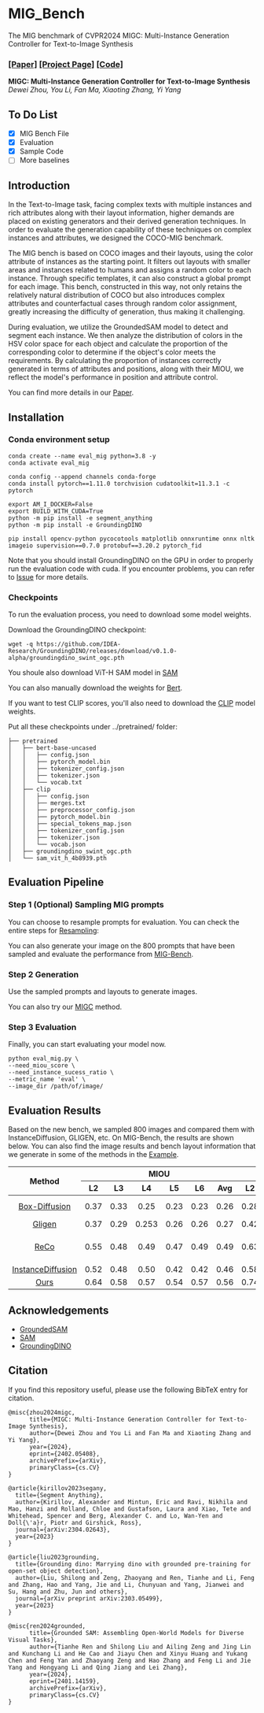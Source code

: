 # MIG_Bench
The MIG benchmark of CVPR2024 MIGC: Multi-Instance Generation Controller for Text-to-Image Synthesis

### [[Paper]](https://arxiv.org/pdf/2402.05408.pdf)     [[Project Page]](https://migcproject.github.io/)  [[Code]](https://github.com/limuloo/MIGC) 
**MIGC: Multi-Instance Generation Controller for Text-to-Image Synthesis**
<br>_Dewei Zhou, You Li, Fan Ma, Xiaoting Zhang, Yi Yang_<br>
## To Do List
- [x] MIG Bench File
- [x] Evaluation
- [x] Sample Code
- [ ] More baselines

## Introduction

In the Text-to-Image task, facing complex texts with multiple instances and rich attributes along with their layout information, higher demands are placed on existing generators and their derived generation techniques. In order to evaluate the generation capability of these techniques on complex instances and attributes, we designed the COCO-MIG benchmark.


The MIG bench is based on COCO images and their layouts, using the color attribute of instances as the starting point. It filters out layouts with smaller areas and instances related to humans and assigns a random color to each instance. Through specific templates, it can also construct a global prompt for each image. This bench, constructed in this way, not only retains the relatively natural distribution of COCO but also introduces complex attributes and counterfactual cases through random color assignment, greatly increasing the difficulty of generation, thus making it challenging.

During evaluation, we utilize the GroundedSAM model to detect and segment each instance. We then analyze the distribution of colors in the HSV color space for each object and calculate the proportion of the corresponding color to determine if the object's color meets the requirements. By calculating the proportion of instances correctly generated in terms of attributes and positions, along with their MIOU, we reflect the model's performance in position and attribute control.

You can find more details in our [Paper](https://arxiv.org/pdf/2402.05408.pdf).

## Installation

### Conda environment setup
```
conda create --name eval_mig python=3.8 -y
conda activate eval_mig

conda config --append channels conda-forge
conda install pytorch==1.11.0 torchvision cudatoolkit=11.3.1 -c pytorch

export AM_I_DOCKER=False
export BUILD_WITH_CUDA=True
python -m pip install -e segment_anything
python -m pip install -e GroundingDINO

pip install opencv-python pycocotools matplotlib onnxruntime onnx nltk imageio supervision==0.7.0 protobuf==3.20.2 pytorch_fid
```

Note that you should install GroundingDINO on the GPU in order to properly run the evaluation code with cuda. If you encounter problems, you can refer to [Issue](https://github.com/IDEA-Research/GroundingDINO/issues/175) for more details.

### Checkpoints
To run the evaluation process, you need to download some model weights.

Download the GroundingDINO checkpoint:
```
wget -q https://github.com/IDEA-Research/GroundingDINO/releases/download/v0.1.0-alpha/groundingdino_swint_ogc.pth
```
You shoule also download ViT-H SAM model in [SAM](https://dl.fbaipublicfiles.com/segment_anything/sam_vit_h_4b8939.pth)

You can also manually download the weights for [Bert](https://huggingface.co/google-bert/bert-base-uncased/tree/main).

If you want to test CLIP scores, you'll also need to download the [CLIP](https://huggingface.co/openai/clip-vit-large-patch14/tree/main) model weights.


Put all these checkpoints under ../pretrained/ folder:
```
├── pretrained
│   ├── bert-base-uncased
│   │   ├── config.json
│   │   ├── pytorch_model.bin
│   │   ├── tokenizer_config.json
│   │   ├── tokenizer.json
│   │   └── vocab.txt
│   ├── clip
│   │   ├── config.json
│   │   ├── merges.txt
│   │   ├── preprocessor_config.json
│   │   ├── pytorch_model.bin
│   │   ├── special_tokens_map.json
│   │   ├── tokenizer_config.json
│   │   ├── tokenizer.json
│   │   └── vocab.json
│   ├── groundingdino_swint_ogc.pth
│   └── sam_vit_h_4b8939.pth
```

## Evaluation Pipeline

### Step 1 (Optional) Sampling MIG prompts
You can choose to resample prompts for evaluation. You can check the entire steps for [Resampling](./bench_resample.md):

You can also generate your image on the 800 prompts that have been sampled and evaluate the performance from [MIG-Bench](https://drive.google.com/drive/folders/1mXxO7miVqgTq3N6q2QS7gFp_ML-qpsw2?usp=sharing).

### Step 2 Generation
Use the sampled prompts and layouts to generate images.

You can also try our [MIGC](https://github.com/limuloo/MIGC) method.

### Step 3 Evaluation
Finally, you can start evaluating your model now.

```
python eval_mig.py \
--need_miou_score \
--need_instance_sucess_ratio \
--metric_name 'eval' \
--image_dir /path/of/image/
```

## Evaluation Results
Based on the new bench, we sampled 800 images and compared them with InstanceDiffusion, GLIGEN, etc. On MIG-Bench, the results are shown below. You can also find the image results and bench layout information that we generate in some of the methods in the [Example](https://drive.google.com/drive/folders/1UyhNpZ099OTPy5ILho2cmWkiOH2j-FrB?usp=sharing).



<table style="text-align: center;">
  <thead>
    <tr>
      <th rowspan="2" style="text-align: center;">Method</th>
      <th colspan="6" style="text-align: center;">MIOU</th>
      <th colspan="6" style="text-align: center;">Instance Success Rate</th>
	  <th rowspan="2" style="text-align: center;">Model Type</th>
    <th rowspan="2" style="text-align: center;">Publication</th>
    </tr>
	<tr>
      <th>L2</th>
      <th>L3</th>
      <th>L4</th>
      <th>L5</th>
      <th>L6</th>
      <th>Avg</th>
	  <th>L2</th>
      <th>L3</th>
      <th>L4</th>
      <th>L5</th>
      <th>L6</th>
      <th>Avg</th>
    </tr>
  </thead>
  <tbody>
	<tr>
      <td><a href="https://github.com/showlab/BoxDiff">Box-Diffusion</a></td>
      <td>0.37</td>
      <td>0.33</td>
      <td>0.25</td>
      <td>0.23</td>
      <td>0.23</td>
      <td>0.26</td>
	  <td>0.28</td>
      <td>0.24</td>
      <td>0.14</td>
      <td>0.12</td>
      <td>0.13</td>
      <td>0.16</td>
	  <td>Training-free</td>
    <td>ICCV2023</td>
    </tr>
	<tr>
      <td><a href="https://github.com/gligen/GLIGEN">Gligen</a></td>
      <td>0.37</td>
      <td>0.29</td>
      <td>0.253</td>
      <td>0.26</td>
      <td>0.26</td>
      <td>0.27</td>
	<td>0.42</td>
      <td>0.32</td>
      <td>0.27</td>
      <td>0.27</td>
      <td>0.28</td>
      <td>0.30</td>
	  <td>Adapter</td>
    <td>CVPR2023</td>
    </tr>
	<tr>
      <td><a href="https://github.com/microsoft/ReCo">ReCo</a></td>
      <td>0.55</td>
      <td>0.48</td>
      <td>0.49</td>
      <td>0.47</td>
      <td>0.49</td>
      <td>0.49</td>
	  <td>0.63</td>
      <td>0.53</td>
      <td>0.55</td>
      <td>0.52</td>
      <td>0.55</td>
      <td>0.55</td>
	  <td>Full model tuning</td>
    <td>CVPR2023</td>
    </tr>
	<tr>
      <td><a href="https://github.com/frank-xwang/InstanceDiffusion">InstanceDiffusion</a></td>
      <td>0.52</td>
      <td>0.48</td>
      <td>0.50</td>
      <td>0.42</td>
      <td>0.42</td>
      <td>0.46</td>
	  <td>0.58</td>
      <td>0.52</td>
      <td>0.55</td>
      <td>0.47</td>
      <td>0.47</td>
      <td>0.51</td>
	  <td>Adapter</td>
    <td>CVPR2024</td>
    </tr>
	<tr>
      <td><a href="https://github.com/limuloo/MIGC">Ours</a></td>
      <td>0.64</td>
      <td>0.58</td>
      <td>0.57</td>
      <td>0.54</td>
      <td>0.57</td>
      <td>0.56</td>
	  <td>0.74</td>
      <td>0.67</td>
      <td>0.67</td>
      <td>0.63</td>
      <td>0.66</td>
      <td>0.66</td>
	  <td>Adapter</td>
    <td>CVPR2024</td>
    </tr>
  </tbody>
</table>

## Acknowledgements
- [GroundedSAM](https://github.com/IDEA-Research/Grounded-Segment-Anything)
- [SAM](https://github.com/facebookresearch/segment-anything)
- [GroundingDINO](https://github.com/IDEA-Research/GroundingDINO)



## Citation
If you find this repository useful, please use the following BibTeX entry for citation.
```
@misc{zhou2024migc,
      title={MIGC: Multi-Instance Generation Controller for Text-to-Image Synthesis}, 
      author={Dewei Zhou and You Li and Fan Ma and Xiaoting Zhang and Yi Yang},
      year={2024},
      eprint={2402.05408},
      archivePrefix={arXiv},
      primaryClass={cs.CV}
}

@article{kirillov2023segany,
  title={Segment Anything}, 
  author={Kirillov, Alexander and Mintun, Eric and Ravi, Nikhila and Mao, Hanzi and Rolland, Chloe and Gustafson, Laura and Xiao, Tete and Whitehead, Spencer and Berg, Alexander C. and Lo, Wan-Yen and Doll{\'a}r, Piotr and Girshick, Ross},
  journal={arXiv:2304.02643},
  year={2023}
}

@article{liu2023grounding,
  title={Grounding dino: Marrying dino with grounded pre-training for open-set object detection},
  author={Liu, Shilong and Zeng, Zhaoyang and Ren, Tianhe and Li, Feng and Zhang, Hao and Yang, Jie and Li, Chunyuan and Yang, Jianwei and Su, Hang and Zhu, Jun and others},
  journal={arXiv preprint arXiv:2303.05499},
  year={2023}
}

@misc{ren2024grounded,
      title={Grounded SAM: Assembling Open-World Models for Diverse Visual Tasks}, 
      author={Tianhe Ren and Shilong Liu and Ailing Zeng and Jing Lin and Kunchang Li and He Cao and Jiayu Chen and Xinyu Huang and Yukang Chen and Feng Yan and Zhaoyang Zeng and Hao Zhang and Feng Li and Jie Yang and Hongyang Li and Qing Jiang and Lei Zhang},
      year={2024},
      eprint={2401.14159},
      archivePrefix={arXiv},
      primaryClass={cs.CV}
}
```